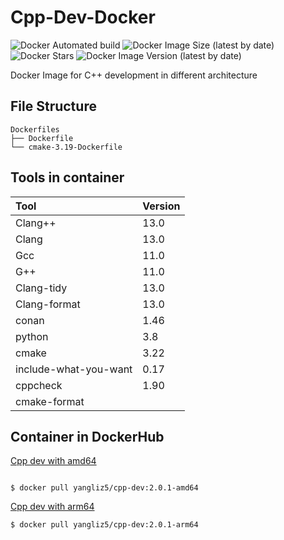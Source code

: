 # Cpp-Dev-Docker


![Docker Automated build][docker build]
![Docker Image Size (latest by date)][docker image-size]
![Docker Stars][docker starts]
![Docker Image Version (latest by date)][docker image version]

[docker image version]: https://img.shields.io/docker/v/yangliz5/cpp-dev?style=for-the-badge
[docker starts]: https://img.shields.io/docker/stars/yangliz5/cpp-dev?style=for-the-badge
[docker image-size]: https://img.shields.io/docker/image-size/yangliz5/cpp-dev?style=for-the-badge
[docker build]: https://img.shields.io/docker/automated/yangliz5/cpp-dev?style=for-the-badge

Docker Image for C++ development in different architecture

## File Structure

```
Dockerfiles
├── Dockerfile
└── cmake-3.19-Dockerfile
```

## Tools in container

| Tool                  | Version |
| :---------------------| ------- |
| Clang++               | 13.0    |
| Clang                 | 13.0    |
| Gcc                   | 11.0    |
| G++                   | 11.0    |
| Clang-tidy            | 13.0       |
| Clang-format          | 13.0       |
| conan                 | 1.46        |
| python                | 3.8     |
| cmake                 | 3.22        |
| include-what-you-want | 0.17        |
| cppcheck              | 1.90       |
| cmake-format          |         |

## Container in DockerHub

[Cpp dev with amd64](https://hub.docker.com/repository/docker/yangliz5/cpp-dev)

```console

$ docker pull yangliz5/cpp-dev:2.0.1-amd64

```

[Cpp dev with arm64](https://hub.docker.com/repository/docker/yangliz5/cpp-dev)

```console
$ docker pull yangliz5/cpp-dev:2.0.1-arm64

```

